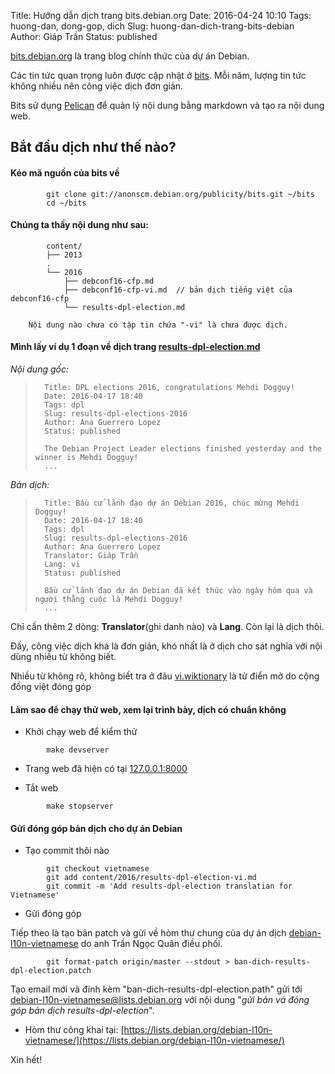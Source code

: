 Title: Hướng dẫn dịch trang bits.debian.org
Date: 2016-04-24 10:10
Tags: huong-dan, dong-gop, dich
Slug: huong-dan-dich-trang-bits-debian
Author: Giáp Trần
Status: published

[bits.debian.org](http://bits.debian.org) là trang blog chính thức của dự án Debian.

Các tin tức quan trọng luôn được cập nhật ở [bits](http://bits.debian.org).
Mỗi năm, lượng tin tức không nhiều nên công việc dịch đơn giản.

Bits sử dụng [Pelican](http://docs.getpelican.com/) để quản lý nội dung bằng markdown và tạo ra nội dung web.

## Bắt đầu dịch như thế nào?
#### **Kéo mã nguồn của bits về**
```
		git clone git://anonscm.debian.org/publicity/bits.git ~/bits
		cd ~/bits
```
#### Chúng ta thấy nội dung như sau:

```
		content/
		├── 2013
		.
		└── 2016
		    ├── debconf16-cfp.md
		    ├── debconf16-cfp-vi.md  // bản dịch tiếng việt của debconf16-cfp
		    └── results-dpl-election.md
```

		Nội dung nào chưa có tập tin chứa "-vi" là chưa được dịch.

#### Mình lấy ví dụ 1 đoạn về dịch trang [results-dpl-election.md](https://bits.debian.org/2016/04/results-dpl-elections-2016.html)


*Nội dung gốc:*

>		Title: DPL elections 2016, congratulations Mehdi Dogguy!
>		Date: 2016-04-17 18:40
>		Tags: dpl
>		Slug: results-dpl-elections-2016
>		Author: Ana Guerrero Lopez
>		Status: published
>
>		The Debian Project Leader elections finished yesterday and the winner is Mehdi Dogguy!
>		...


*Bản dịch:*

>		Title: Bầu cử lãnh đạo dự án Debian 2016, chúc mừng Mehdi Dogguy!
>		Date: 2016-04-17 18:40
>		Tags: dpl
>		Slug: results-dpl-elections-2016
>		Author: Ana Guerrero Lopez
>		Translator: Giáp Trần
>		Lang: vi
>		Status: published
>
>		Bầu cử lãnh đạo dự án Debian đã kết thúc vào ngày hôm qua và người thằng cuộc là Mehdi Dogguy!
>		...

Chỉ cần thêm 2 dòng: **Translator**(ghi danh nào) và **Lang**. Còn lại là dịch thôi.

Đấy, công việc dịch khá là đơn giản, khó nhất là ở dịch cho sát nghĩa với nội dùng nhiều từ không biết.

Nhiều từ không rõ, không biết tra ở đâu [vi.wiktionary](http://vi.wiktionary.org/) là tử điển mở do cộng đồng việt đóng góp

#### Làm sao để chạy thử web, xem lại trình bày, dịch có chuẩn không

- Khởi chạy web để kiểm thử

```
		make devserver
```


- Trang web đã hiện có tại [127.0.0.1:8000](http://127.0.0.1:8000)

- Tắt web
```
		make stopserver
```


#### Gửi đóng góp bản dịch cho dự án Debian
- Tạo commit thôi nào
```
		git checkout vietnamese
		git add content/2016/results-dpl-election-vi.md
		git commit -m 'Add results-dpl-election translatian for Vietnamese'
```
- Gửi đóng góp

Tiếp theo là tạo bản patch và gửi về hòm thư chung của dự án dịch [debian-l10n-vietnamese](mailto:debian-l10n-vietnamese@lists.debian.org) do anh Trần Ngọc Quân điều phối.
```
		git format-patch origin/master --stdout > ban-dich-results-dpl-election.patch
```
Tạo email mới và đính kèm "ban-dich-results-dpl-election.path"
gửi tới [debian-l10n-vietnamese@lists.debian.org](mailto:debian-l10n-vietnamese@lists.debian.org)
với nội dung "*gửi bản vá đóng góp bản dịch results-dpl-election*".

- Hòm thư công khai tại:
[https://lists.debian.org/debian-l10n-vietnamese/](https://lists.debian.org/debian-l10n-vietnamese/)

Xin hết!
